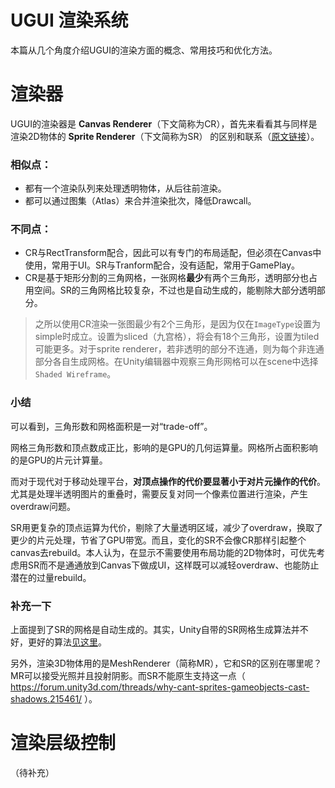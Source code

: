 # UGUI 渲染系统

本篇从几个角度介绍UGUI的渲染方面的概念、常用技巧和优化方法。

# 渲染器

UGUI的渲染器是 **Canvas Renderer**（下文简称为CR），首先来看看其与同样是渲染2D物体的 **Sprite Renderer**（下文简称为SR） 的区别和联系（[原文链接](https://rubentorresbonet.wordpress.com/2016/05/26/unity-sprites-spriterenderer-vs-canvasrenderer-ui-image/)）。

### 相似点：
- 都有一个渲染队列来处理透明物体，从后往前渲染。
- 都可以通过图集（Atlas）来合并渲染批次，降低Drawcall。

### 不同点：
- CR与RectTransform配合，因此可以有专门的布局适配，但必须在Canvas中使用，常用于UI。SR与Tranform配合，没有适配，常用于GamePlay。
- CR是基于矩形分割的三角网格，一张网格**最少**有两个三角形，透明部分也占用空间。SR的三角网格比较复杂，不过也是自动生成的，能剔除大部分透明部分。

>  之所以使用CR渲染一张图最少有2个三角形，是因为仅在`ImageType`设置为simple时成立。设置为sliced（九宫格），将会有18个三角形，设置为tiled可能更多。对于sprite renderer，若非透明的部分不连通，则为每个非连通部分各自生成网格。在Unity编辑器中观察三角形网格可以在scene中选择`Shaded Wireframe`。

### 小结
可以看到，三角形数和网格面积是一对“trade-off”。

网格三角形数和顶点数成正比，影响的是GPU的几何运算量。网格所占面积影响的是GPU的片元计算量。

而对于现代对于移动处理平台，**对顶点操作的代价要显著小于对片元操作的代价**。尤其是处理半透明图片的重叠时，需要反复对同一个像素位置进行渲染，产生overdraw问题。

SR用更复杂的顶点运算为代价，剔除了大量透明区域，减少了overdraw，换取了更少的片元处理，节省了GPU带宽。而且，变化的SR不会像CR那样引起整个canvas去rebuild。本人认为，在显示不需要使用布局功能的2D物体时，可优先考虑用SR而不是通通放到Canvas下做成UI，这样既可以减轻overdraw、也能防止潜在的过量rebuild。


### 补充一下
上面提到了SR的网格是自动生成的。其实，Unity自带的SR网格生成算法并不好，更好的算法[见这里](https://www.codeandweb.com/texturepacker)。

另外，渲染3D物体用的是MeshRenderer（简称MR），它和SR的区别在哪里呢？MR可以接受光照并且投射阴影。而SR不能原生支持这一点（ https://forum.unity3d.com/threads/why-cant-sprites-gameobjects-cast-shadows.215461/ ）。



# 渲染层级控制
（待补充）


# 

